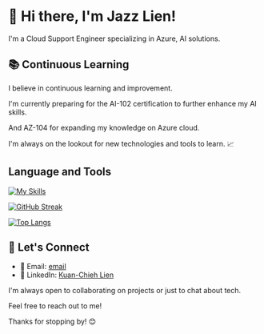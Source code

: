 # 👋 Hi there, I'm Jazz Lien! 

I'm a Cloud Support Engineer specializing in Azure, AI solutions.

## 📚 Continuous Learning

I believe in continuous learning and improvement. 

I'm currently preparing for the AI-102 certification to further enhance my AI skills. 

And AZ-104 for expanding my knowledge on Azure cloud.

I'm always on the lookout for new technologies and tools to learn. 📈

## Language and Tools
[![My Skills](https://skillicons.dev/icons?i=azure,aws,gcp,docker,kubernetes,jenkins,py,flask,linux,js,css,html&perline=3)](https://skillicons.dev)

[![GitHub Streak](https://streak-stats.demolab.com/?user=jazzpujols34&theme=tokyonight)](https://git.io/streak-stats)

[![Top Langs](https://github-readme-stats.vercel.app/api/top-langs/?username=jazzpujols34&size_weight=0.5&count_weight=0.5&theme=tokyonight)](https://github.com/anuraghazra/github-readme-stats)


## 🤝 Let's Connect

- 📧 Email: [email](mailto:ro5112@hotmail.com)
- 💼 LinkedIn: [Kuan-Chieh Lien](https://www.linkedin.com/in/kuan-chieh-lien-0105451b5/)

I'm always open to collaborating on projects or just to chat about tech. 

Feel free to reach out to me!


Thanks for stopping by! 😊
